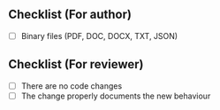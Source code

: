 ## Checklist (For author)
- [ ] Binary files (PDF, DOC, DOCX, TXT, JSON) 


## Checklist (For reviewer)
- [ ] There are no code changes
- [ ] The change properly documents the new behaviour
